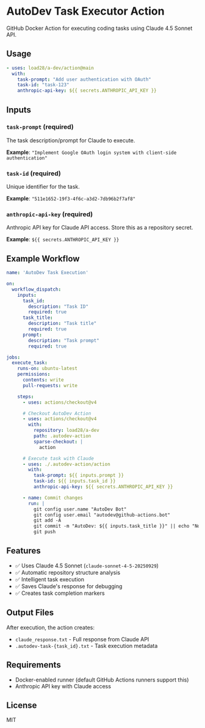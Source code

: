 # AutoDev Task Executor Action

GitHub Docker Action for executing coding tasks using Claude 4.5 Sonnet API.

## Usage

```yaml
- uses: load28/a-dev/action@main
  with:
    task-prompt: "Add user authentication with OAuth"
    task-id: "task-123"
    anthropic-api-key: ${{ secrets.ANTHROPIC_API_KEY }}
```

## Inputs

### `task-prompt` (required)

The task description/prompt for Claude to execute.

**Example**: `"Implement Google OAuth login system with client-side authentication"`

### `task-id` (required)

Unique identifier for the task.

**Example**: `"511e1652-19f3-4f6c-a3d2-7db96b2f7af8"`

### `anthropic-api-key` (required)

Anthropic API key for Claude API access. Store this as a repository secret.

**Example**: `${{ secrets.ANTHROPIC_API_KEY }}`

## Example Workflow

```yaml
name: 'AutoDev Task Execution'

on:
  workflow_dispatch:
    inputs:
      task_id:
        description: "Task ID"
        required: true
      task_title:
        description: "Task title"
        required: true
      prompt:
        description: "Task prompt"
        required: true

jobs:
  execute_task:
    runs-on: ubuntu-latest
    permissions:
      contents: write
      pull-requests: write

    steps:
      - uses: actions/checkout@v4

      # Checkout AutoDev Action
      - uses: actions/checkout@v4
        with:
          repository: load28/a-dev
          path: .autodev-action
          sparse-checkout: |
            action

      # Execute task with Claude
      - uses: ./.autodev-action/action
        with:
          task-prompt: ${{ inputs.prompt }}
          task-id: ${{ inputs.task_id }}
          anthropic-api-key: ${{ secrets.ANTHROPIC_API_KEY }}

      - name: Commit changes
        run: |
          git config user.name "AutoDev Bot"
          git config user.email "autodev@github-actions.bot"
          git add -A
          git commit -m "AutoDev: ${{ inputs.task_title }}" || echo "No changes"
          git push
```

## Features

- ✅ Uses Claude 4.5 Sonnet (`claude-sonnet-4-5-20250929`)
- ✅ Automatic repository structure analysis
- ✅ Intelligent task execution
- ✅ Saves Claude's response for debugging
- ✅ Creates task completion markers

## Output Files

After execution, the action creates:

- `claude_response.txt` - Full response from Claude API
- `.autodev-task-{task_id}.txt` - Task execution metadata

## Requirements

- Docker-enabled runner (default GitHub Actions runners support this)
- Anthropic API key with Claude access

## License

MIT
